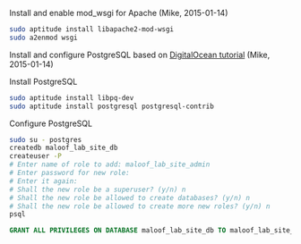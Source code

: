 Install and enable mod_wsgi for Apache (Mike, 2015-01-14)

```sh
sudo aptitude install libapache2-mod-wsgi
sudo a2enmod wsgi
```

Install and configure PostgreSQL based on [DigitalOcean tutorial](https://www.digitalocean.com/community/tutorials/how-to-install-and-configure-django-with-postgres-nginx-and-gunicorn) (Mike, 2015-01-14)

Install PostgreSQL

```sh
sudo aptitude install libpq-dev
sudo aptitude install postgresql postgresql-contrib
```

Configure PostgreSQL

```sh
sudo su - postgres
createdb maloof_lab_site_db
createuser -P
# Enter name of role to add: maloof_lab_site_admin
# Enter password for new role: 
# Enter it again: 
# Shall the new role be a superuser? (y/n) n
# Shall the new role be allowed to create databases? (y/n) n
# Shall the new role be allowed to create more new roles? (y/n) n
psql
```

```sql
GRANT ALL PRIVILEGES ON DATABASE maloof_lab_site_db TO maloof_lab_site_admin;
```
